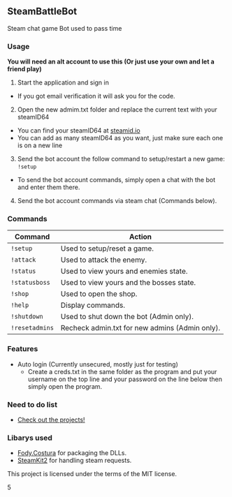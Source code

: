 ## SteamBattleBot
Steam chat game Bot used to pass time

### Usage
**You will need an alt account to use this (Or just use your own and let a friend play)**

1. Start the application and sign in
  - If you got email verification it will ask you for the code.
 
2. Open the new admim.txt folder and replace the current text with your steamID64
  - You can find your steamID64 at [steamid.io](https://steamid.io/)
  - You can add as many steamID64 as you want, just make sure each one is on a new line
 
3. Send the bot account the follow command to setup/restart a new game: `!setup`
  - To send the bot account commands, simply open a chat with the bot and enter them there.
 
4. Send the bot account commands via steam chat (Commands below).

### Commands
Command | Action
------------ | -------------
`!setup` | Used to setup/reset a game.
`!attack` | Used to attack the enemy.
`!status` | Used to view yours and enemies state.
`!statusboss` | Used to view yours and the bosses state.
`!shop` | Used to open the shop.
`!help` | Display commands.
`!shutdown` | Used to shut down the bot (Admin only).
`!resetadmins` | Recheck admin.txt for new admins (Admin only).

### Features
- Auto login (Currently unsecured, mostly just for testing)
  - Create a creds.txt in the same folder as the program and put your username on the top line and your password on the line below then simply open the program.

### Need to do list
- [Check out the projects!](https://github.com/nickthegamer5/SteamBattleBot/projects)

### Libarys used
- [Fody.Costura](https://github.com/Fody/Costura) for packaging the DLLs.
- [SteamKit2](https://github.com/SteamRE/SteamKit) for handling steam requests.

This project is licensed under the terms of the MIT license.






5













